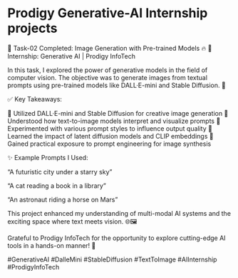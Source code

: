 # Prodigy Generative-AI Internship projects



🎨 Task-02 Completed: Image Generation with Pre-trained Models 🔥
🧠 Internship: Generative AI | Prodigy InfoTech

In this task, I explored the power of generative models in the field of computer vision. The objective was to generate images from textual prompts using pre-trained models like DALL·E-mini and Stable Diffusion. 🚀

✅ Key Takeaways:

🔹 Utilized DALL·E-mini and Stable Diffusion for creative image generation
🔹 Understood how text-to-image models interpret and visualize prompts
🔹 Experimented with various prompt styles to influence output quality
🔹 Learned the impact of latent diffusion models and CLIP embeddings
🔹 Gained practical exposure to prompt engineering for image synthesis

✨ Example Prompts I Used:

“A futuristic city under a starry sky”

“A cat reading a book in a library”

“An astronaut riding a horse on Mars”


This project enhanced my understanding of multi-modal AI systems and the exciting space where text meets vision. 🌐🖼

Grateful to Prodigy InfoTech for the opportunity to explore cutting-edge AI tools in a hands-on manner! 🙌

#GenerativeAI #DalleMini #StableDiffusion #TextToImage #AIInternship #ProdigyInfoTech

